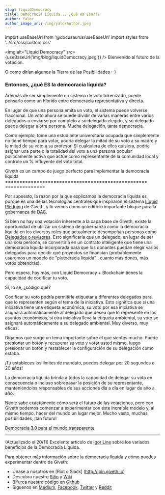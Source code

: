 ```yaml
---
slug: liquidDemocracy
title: Democracia Líquida... ¿Qué es Eso?!?
author: Yalor
author_image_url: /img/yalorAuthor.jpeg
---
```

import useBaseUrl from '@docusaurus/useBaseUrl'
import styles from '../src/css/custom.css'

<img alt="Liquid Democracy" src={useBaseUrl('img/blog/liquidDemocracy.jpeg')} />
Bienvenido al futuro de la votación.

O como dirían algunos la Tierra de las Posibilidades :-)

### Entonces, ¿qué ES la democracia líquida?

Además de ser simplemente un sistema de voto tokenizado, puede pensarlo como un híbrido entre democracia representativa y directa.

En lugar de que una persona emita un voto, el sistema puede volverse fraccional. Un voto ahora se puede dividir de varias maneras entre varios delegados o enviarse por completo a su delegado elegido, y su delegado puede delegar a otra persona. Mucha delegación, tanta democracia.

Como ejemplo, tome una estudiante universitaria ocupada que simplemente no tiene tiempo para votar, podría delegar la mitad de su voto a su madre y la mitad de su voto a su profesor. Si cualquiera de ellos quisiera, podría asignar una parte o la totalidad del voto a una persona popular políticamente activa que actúe como representante de la comunidad local y controle un % influyente del voto total.


Giveth es un campo de juego perfecto para implementar la democracia líquida
================================================== ==============

Por supuesto, la razón por la que explicamos la democracia líquida es porque es una de las tecnologías centrales que inspiraron el sistema [Liquid Pledging](https://github.com/Giveth/liquidpledging) de Giveth, y lo vemos como un edificio importante bloque para la gobernanza de [DAC](https://medium.com/giveth/giveth-introduces-decentralized-altruistic-communities-dacs-d1155a79bdc4).

Si bien no hay una votación inherente a la capa base de Giveth, existe la oportunidad de utilizar un sistema de gobernanza como la democracia líquida en los diversos roles que actualmente desempeñan personas como [Delegados o revisores](https://medium.com/giveth/what-is-the-future-of-giving-d50446b0a0e4). Esto significaría que un delegado, en lugar de ser una sola persona, se convertiría en un contrato inteligente que tiene una democracia líquida incorporada para que los donantes puedan elegir varios delegados para decidir qué proyectos se financian (probablemente usaremos un modelo de "plutocracia líquida" , cuanto más dones, más votos obtendrás).

Pero espera, hay más, con Liquid Democracy + Blockchain tienes la capacidad de codificar tu voto.

Sí, lo sé, ¿código qué?

Codificar su voto podría permitirle etiquetar a diferentes delegados para que lo representen según el tema de la iniciativa. Esto significa que si una iniciativa tiene una etiqueta económica, su voto por esa iniciativa se asignará automáticamente al delegado que desea que lo represente en los asuntos económicos, si otra iniciativa lleva la etiqueta ambiental, su voto se asignará automáticamente a su delegado ambiental. Muy diverso, muy eficaz.

Digamos que surge un tema importante sobre el que sientes mucho. Puede presionar un botón y recuperar su voto y votar usted mismo, luego presionar un botón y restablecer la configuración de su delegación como estaba.

¡Tú estableces los límites de mandato, puedes delegar por 20 segundos o 20 años!

La democracia líquida brinda a todos la capacidad de delegar su voto en consecuencia o incluso sobrepasar la posición de su representante, manteniéndolos responsables de sus acciones día a día en lugar de año a año.

Nadie sabe exactamente cómo será el futuro de las votaciones, pero con Giveth podemos comenzar a experimentar con este increíble modelo y, al mismo tiempo, hacer del mundo un lugar mejor. Mucho vasto, muchas posibilidades, ¡tan futuro!

[Democracia 3.0 para el mundo transparente](https://medium.com/decentfund/democracy-3-0-for-the-transparent-world-5a9f1ffad1ad)
-------------------------------------------------- -------------------------------------------------- -------------------------

(Actualizado el 20/11) Excelente artículo de [Igor Line](https://medium.com/u/bc1f295769e2?source=post_page-----bd3c63e8df52--------------------------------) sobre los variados beneficios de la Democracia Líquida.

Para obtener más información sobre la democracia líquida y cómo puedes experimentar dentro de Giveth:

* Únase a nosotros en [Riot o Slack] (http://join.giveth.io)
* Descubra nuestro [Sitio](http://giveth.io/) y [Wiki](https://wiki.giveth.io/)
* Bifurca nuestro código en [Github](http://github.com/Giveth/)
* Síguenos en [Medium](http://medium.com/giveth/), [Facebook](https://www.facebook.com/givethio), [Twitter](http://twitter.com/givethio ) y [Reddit](https://www.reddit.com/r/giveth/)